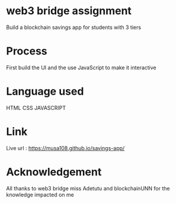 # web3 bridge assignment 
Build a blockchain savings app for students with 3 tiers
# Process 
First build the UI and the use JavaScript to make it interactive 
# Language used
HTML
CSS
JAVASCRIPT 
# Link
Live url : https://musa108.github.io/savings-app/
# Acknowledgement
All thanks to web3 bridge miss Adetutu and blockchainUNN for the knowledge impacted on me
